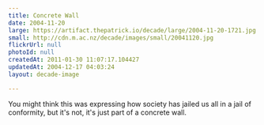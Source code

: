 ```yaml
---
title: Concrete Wall
date: 2004-11-20
large: https://artifact.thepatrick.io/decade/large/2004-11-20-1721.jpg
small: http://cdn.m.ac.nz/decade/images/small/20041120.jpg
flickrUrl: null
photoId: null
createdAt: 2011-01-30 11:07:17.104427
updatedAt: 2004-12-17 04:03:24
layout: decade-image

---
```

You might think this was expressing how society has jailed us all in a jail of conformity, but it's not, it's just part of a concrete wall.
